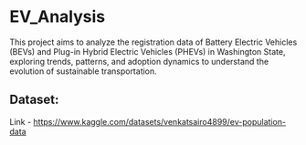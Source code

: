 # EV_Analysis
This project aims to analyze the registration data of Battery Electric Vehicles (BEVs) and Plug-in Hybrid Electric Vehicles (PHEVs) in Washington State, exploring trends, patterns, and adoption dynamics to understand the evolution of sustainable transportation.

## Dataset:
Link - https://www.kaggle.com/datasets/venkatsairo4899/ev-population-data
